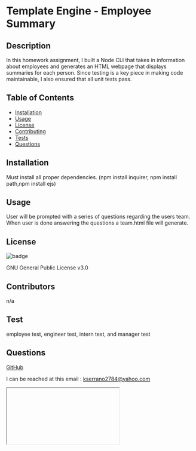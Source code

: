 
  #  Template Engine - Employee Summary
  ## Description
  In this homework assignment, I built a Node CLI that takes in information about employees and generates an HTML webpage that displays summaries for each person. Since testing is a key piece in making code maintainable, I also ensured that all unit tests pass.

  ## Table of Contents
  * [Installation](#installation)
  * [Usage](#usage)
  * [License](#license)
  * [Contributing](#contributors)
  * [Tests](#test)
  * [Questions](#questions)
  
  ## Installation
  <p> Must install all proper dependencies. (npm install inquirer, npm install path,npm install ejs)</p>

  ## Usage
  <p> User will be prompted with a series of questions regarding the users team. When user is done answering the questions a team.html file will generate.</p>

  ## License
  <img>![badge](https://img.shields.io/badge/license-GNU%20General%20Public%20License%20v3.0-brightgreen)</img>
  <p>GNU General Public License v3.0</p>

  ## Contributors
  <p>n/a</p>

  ## Test
  <p> employee test, engineer test, intern test, and manager test</p>
  
  ## Questions
  <a href = "https://github.com/kevinserrano"> GitHub </a> 

  I can be reached at this email : <a href= "mailto:kserrano2784@yahoo.com">kserrano2784@yahoo.com</a> 

 
  <iframe></iframe>